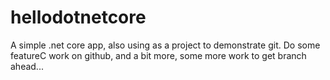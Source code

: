 # hellodotnetcore

A simple .net core app, also using as a project to demonstrate git. Do some featureC work on github, and a bit more, some more work to get branch ahead...
